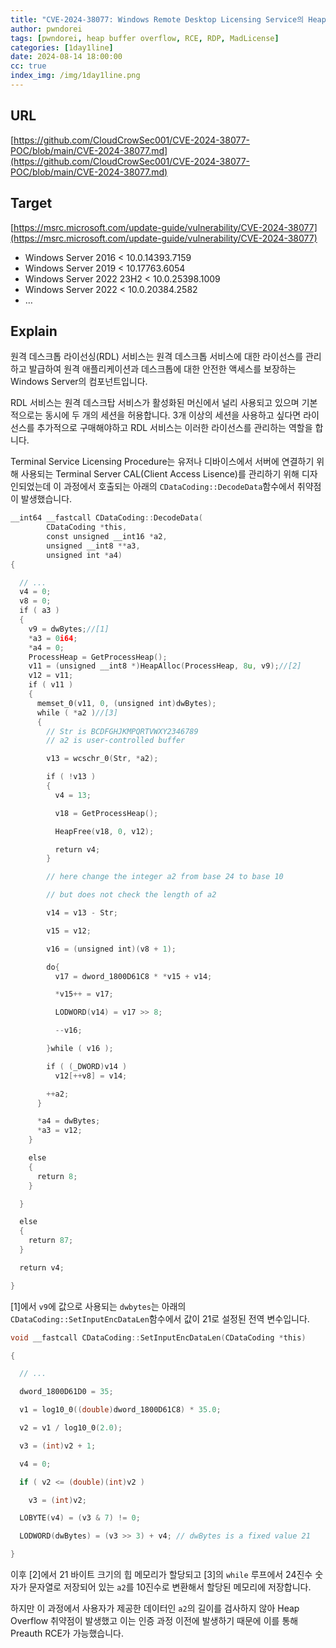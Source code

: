 ```yaml
---
title: "CVE-2024-38077: Windows Remote Desktop Licensing Service의 Heap-based Buffer Overflow로 인한 PreAuth RCE 취약점"
author: pwndorei
tags: [pwndorei, heap buffer overflow, RCE, RDP, MadLicense]
categories: [1day1line]
date: 2024-08-14 18:00:00
cc: true
index_img: /img/1day1line.png
---
```


## URL

[https://github.com/CloudCrowSec001/CVE-2024-38077-POC/blob/main/CVE-2024-38077.md](https://github.com/CloudCrowSec001/CVE-2024-38077-POC/blob/main/CVE-2024-38077.md)

## Target

[https://msrc.microsoft.com/update-guide/vulnerability/CVE-2024-38077](https://msrc.microsoft.com/update-guide/vulnerability/CVE-2024-38077)

- Windows Server 2016 < 10.0.14393.7159
- Windows Server 2019 < 10.17763.6054
- Windows Server 2022 23H2 < 10.0.25398.1009
- Windows Server 2022 < 10.0.20384.2582
- …

## Explain

원격 데스크톱 라이선싱(RDL) 서비스는 원격 데스크톱 서비스에 대한 라이선스를 관리하고 발급하여 원격 애플리케이션과 데스크톱에 대한 안전한 액세스를 보장하는 Windows Server의 컴포넌트입니다.

RDL 서비스는 원격 데스크탑 서비스가 활성화된 머신에서 널리 사용되고 있으며 기본적으로는 동시에 두 개의 세션을 허용합니다. 3개 이상의 세션을 사용하고 싶다면 라이선스를 추가적으로 구매해야하고 RDL 서비스는 이러한 라이선스를 관리하는 역할을 합니다.

Terminal Service Licensing Procedure는 유저나 디바이스에서 서버에 연결하기 위해 사용되는 Terminal Server CAL(Client Access Lisence)를 관리하기 위해 디자인되었는데 이 과정에서 호출되는 아래의 `CDataCoding::DecodeData`함수에서 취약점이 발생했습니다.

```c
__int64 __fastcall CDataCoding::DecodeData(
        CDataCoding *this,
        const unsigned __int16 *a2,
        unsigned __int8 **a3,
        unsigned int *a4)
{

  // ...
  v4 = 0;
  v8 = 0;
  if ( a3 )
  {
    v9 = dwBytes;//[1]
    *a3 = 0i64;
    *a4 = 0;
    ProcessHeap = GetProcessHeap();
    v11 = (unsigned __int8 *)HeapAlloc(ProcessHeap, 8u, v9);//[2]
    v12 = v11;
    if ( v11 )
    {
      memset_0(v11, 0, (unsigned int)dwBytes);
      while ( *a2 )//[3]
      {
        // Str is BCDFGHJKMPQRTVWXY2346789
        // a2 is user-controlled buffer

        v13 = wcschr_0(Str, *a2);

        if ( !v13 )
        {
          v4 = 13;

          v18 = GetProcessHeap();

          HeapFree(v18, 0, v12);

          return v4;
        }

        // here change the integer a2 from base 24 to base 10

        // but does not check the length of a2

        v14 = v13 - Str;

        v15 = v12;

        v16 = (unsigned int)(v8 + 1);

        do{
          v17 = dword_1800D61C8 * *v15 + v14;

          *v15++ = v17;

          LODWORD(v14) = v17 >> 8;

          --v16;

        }while ( v16 );

        if ( (_DWORD)v14 )
          v12[++v8] = v14;

        ++a2;
      }

      *a4 = dwBytes;
      *a3 = v12;
    }

    else
    {
      return 8;
    }

  }

  else
  {
    return 87;
  }

  return v4;

}
```

[1]에서 `v9`에 값으로 사용되는 `dwbytes`는 아래의 `CDataCoding::SetInputEncDataLen`함수에서 값이 21로 설정된 전역 변수입니다.

```c
void __fastcall CDataCoding::SetInputEncDataLen(CDataCoding *this)

{

  // ...

  dword_1800D61D0 = 35;

  v1 = log10_0((double)dword_1800D61C8) * 35.0;

  v2 = v1 / log10_0(2.0);

  v3 = (int)v2 + 1;

  v4 = 0;

  if ( v2 <= (double)(int)v2 )

    v3 = (int)v2;

  LOBYTE(v4) = (v3 & 7) != 0;

  LODWORD(dwBytes) = (v3 >> 3) + v4; // dwBytes is a fixed value 21

}
```

이후 [2]에서 21 바이트 크기의 힙 메모리가 할당되고 [3]의 `while` 루프에서 24진수 숫자가 문자열로 저장되어 있는 `a2`를 10진수로 변환해서 할당된 메모리에 저장합니다.

하지만 이 과정에서 사용자가 제공한 데이터인 `a2`의 길이를 검사하지 않아 Heap Overflow 취약점이 발생했고 이는 인증 과정 이전에 발생하기 때문에 이를 통해 Preauth RCE가 가능했습니다.
